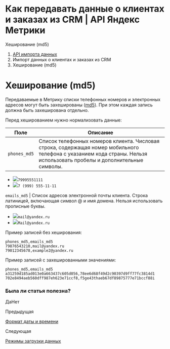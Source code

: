 # Как передавать данные о клиентах и заказах из CRM | API Яндекс Метрики

Хеширование (md5)

  1. [API импорта данных](index.md)
  2. Импорт данных о клиентах и заказах из CRM
  3. Хеширование (md5)

# Хеширование (md5)

Передаваемые в Метрику списки телефонных номеров и электронных адресов могут быть захешированы ([md5](https://ru.wikipedia.org/wiki/MD5)). При этом каждая запись должна быть захеширована отдельно.

Перед хешированием нужно нормализовать данные:

**Поле** |  **Описание**  
---|---  
`phones_md5` |  Список телефонных номеров клиента. Числовая строка, содержащая номер мобильного телефона с указанием кода страны. Нельзя использовать пробелы и дополнительные символы.

  * ![](docs-assets/dev-metrika/rev/r16873860/_images/y.png)`79995551111`
  * ![](docs-assets/dev-metrika/rev/r16873860/_images/n.png)`7 (999) 555-11-11`

  
`emails_md5` |  Список адресов электронной почты клиента. Строка латиницей, включающая символ @ и имя домена. Нельзя использовать прописные буквы.

  * ![](docs-assets/dev-metrika/rev/r16873860/_images/y.png)`mail@yandex.ru`
  * ![](docs-assets/dev-metrika/rev/r16873860/_images/n.png)`Mail@yandex.ru`

  
  
Пример записей без хеширования:
    
    
    phones_md5,emails_md5
    79876543210,mail@yandex.ru
    79012345678,example2@yandex.ru
    

Пример записей с захешированными значениями:
    
    
    phones_md5,emails_md5
    a31259d185ad013e0a663437c605d056,78ee6d68f49d2c90397d9ff77fc3814d1
    702e8494aeb560dff987eh623e71ccf8,f5ge43thaeb67df89875777e71bccf88i
    

### Была ли статья полезна?

ДаНет

Предыдущая

[Формат даты и времени](date.md)

Следующая

[Режимы загрузки данных](modes.md)